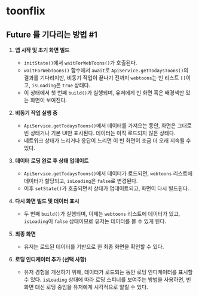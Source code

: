 # toonflix


## Future 를 기다리는 방법 #1
1. **앱 시작 및 초기 화면 빌드**
   - `initState()`에서 `waitForWebToons()`가 호출된다.
   - `waitForWebToons()` 함수에서 `await`로 `ApiService.getTodaysToons()`의 결과를 기다리지만, 비동기 작업이 끝나기 전까지 `webtoons`는 빈 리스트 `[]`이고, `isLoading`은 `true` 상태다.
   - 이 상태에서 첫 번째 `build()`가 실행되며, 유저에게 빈 화면 혹은 배경색만 있는 화면이 보여진다.

2. **비동기 작업 실행 중**
   - `ApiService.getTodaysToons()`에서 데이터를 가져오는 동안, 화면은 그대로 빈 상태거나 기본 UI만 표시된다. 데이터는 아직 로드되지 않은 상태다.
   - 네트워크 상태가 느리거나 응답이 느리면 이 빈 화면이 조금 더 오래 지속될 수 있다.

3. **데이터 로딩 완료 후 상태 업데이트**
   - `ApiService.getTodaysToons()`에서 데이터가 로드되면, `webtoons` 리스트에 데이터가 할당되고, `isLoading`은 `false`로 변경된다.
   - 이후 `setState()`가 호출되면서 상태가 업데이트되고, 화면이 다시 빌드된다.

4. **다시 화면 빌드 및 데이터 표시**
   - 두 번째 `build()`가 실행되며, 이제는 `webtoons` 리스트에 데이터가 있고, `isLoading`이 `false` 상태이므로 유저는 데이터를 볼 수 있게 된다.

5. **최종 화면**
   - 유저는 로드된 데이터를 기반으로 한 최종 화면을 확인할 수 있다.

6. **로딩 인디케이터 추가 (선택 사항)**
    - 유저 경험을 개선하기 위해, 데이터가 로드되는 동안 로딩 인디케이터를 표시할 수 있다. `isLoading` 상태에 따라 로딩 스피너를 보여주는 방법을 사용하면, 빈 화면 대신 로딩 중임을 유저에게 시각적으로 알릴 수 있다.